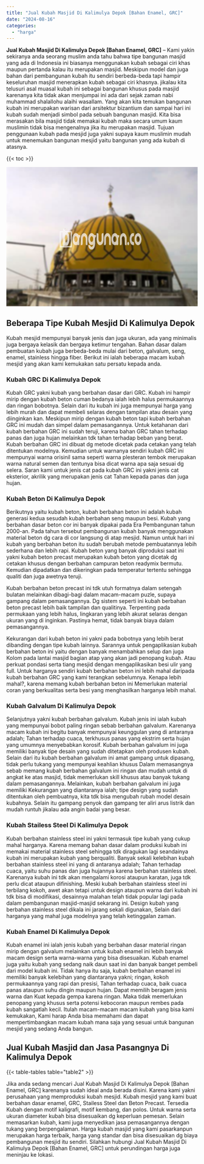 ```yaml
---
title: "Jual Kubah Masjid Di Kalimulya Depok [Bahan Enamel, GRC]"
date: "2024-08-16"
categories: 
  - "harga"
---
```


**Jual Kubah Masjid Di Kalimulya Depok \[Bahan Enamel, GRC\]** – Kami yakin sekiranya anda seorang muslim anda tahu bahwa tipe bangunan masjid yang ada di Indonesia ini biasanya menggunakan kubah sebagai ciri khas maupun pertanda kalau itu merupakan masjid. Meskipun model dan juga bahan dari pembangunan kubah itu sendiri berbeda-beda tapi hampir keseluruhan masjid menerapkan kubah sebagai ciri khasnya. jikalau kita telusuri asal muasal kubah ini sebagai bangunan khusus pada masjid karenanya kita tidak akan menjumpai ini ada dari sejak zaman nabi muhammad shalallohu alaihi wasallam. Yang akan kita temukan bangunan kubah ini merupakan warisan dari arsitektur bizantium dan sampai hari ini kubah sudah menjadi simbol pada sebuah bangunan masjid. Kita bisa merasakan bila masjid tidak memakai kubah maka secara umum kaum muslimin tidak bisa mengenalnya jika itu merupakan masjid. Tujuan penggunaan kubah pada mesjid juga yakni supaya kaum muslimin mudah untuk menemukan bangunan mesjid yaitu bangunan yang ada kubah di atasnya.

{{< toc >}}

![Jual Kubah Masjid Di Kalimulya Depok [Bahan Enamel, GRC]](/images/jual-kubah-masjid-39.png)

## Beberapa Tipe Kubah Mesjid Di Kalimulya Depok

Kubah mesjid mempunyai banyak jenis dan juga ukuran, ada yang minimalis juga bergaya kelasik dan bergaya ketimur tengahan. Bahan dasar dalam pembuatan kubah juga berbeda-beda mulai dari beton, galvalum, seng, enamel, stainless hingga fiber. Berikut ini ialah beberapa macam kubah mesjid yang akan kami kemukakan satu persatu kepada anda.

### Kubah GRC Di Kalimulya Depok

Kubah GRC yakni kubah yang berbahan dasar dari GRC. Kubah ini hampir mirip dengan kubah beton cuman bedanya ialah lebih halus permukaannya dan ringan bobotnya. Selain dari itu kubah ini juga mempunyai harga yang lebih murah dan dapat membeli selaras dengan tampilan atau desain yang diinginkan kan. Meskipun mirip dengan kubah beton tapi kubah berbahan GRC ini mudah dan simpel dalam pemasangannya. Untuk ketahanan dari kubah berbahan GRC ini sudah teruji, karena bahan GRC tahan terhadap panas dan juga hujan melainkan tdk tahan terhadap beban yang berat. Kubah berbahan GRC ini dibuat dg metode dicetak pada cetakan yang telah ditentukan modelnya. Kemudian untuk warnanya sendiri kubah GRC ini mempunyai warna orisinil sama seperti warna plesteran tembok merupakan warna natural semen dan tentunya bisa dicat warna apa saja sesuai dg selera. Saran kami untuk jenis cat pada kubah GRC ini yakni jenis cat eksterior, akrilik yang merupakan jenis cat Tahan kepada panas dan juga hujan.

### Kubah Beton Di Kalimulya Depok

Berikutnya yaitu kubah beton, kubah berbahan beton ini adalah kubah generasi kedua sesudah kubah berbahan seng maupun besi. Kubah yang berbahan dasar beton cor ini banyak dipakai pada Era Pembangunan tahun 2000-an. Pada tahun tersebut pembangunan kubah banyak menggunakan material beton dg cara di cor langsung di atap mesjid. Namun untuk hari ini kubah yang berbahan beton itu sudah berubah metode pembuatannya lebih sederhana dan lebih rapi. Kubah beton yang banyak diproduksi saat ini yakni kubah beton precast merupakan kubah beton yang dicetak dg cetakan khusus dengan berbahan campuran beton readymix bermutu. Kemudian dipadatkan dan dikeringkan pada temperatur tertentu sehingga qualiti dan juga awetnya teruji.

Kubah berbahan beton precast ini tdk utuh formatnya dalam setengah bulatan melainkan dibagi-bagi dalam macam-macam puzle, supaya gampang dalam pemasangannya. Dg sistem seperti ini kubah berbahan beton precast lebih baik tampilan dan qualitinya. Terpenting pada permukaan yang lebih halus, lingkaran yang lebih akurat selaras dengan ukuran yang di inginkan. Pastinya hemat, tidak banyak biaya dalam pemasangannya.

Kekurangan dari kubah beton ini yakni pada bobotnya yang lebih berat dibanding dengan tipe kubah lainnya. Sarannya untuk pengaplikasian kubah berbahan beton ini yaitu dengan banyak menambahkan selup dan juga Kolom pada lantai masjid bagian atap yang akan jadi penopang kubah. Atau perkuat pondasi serta tiang mesjid dengan mengaplikasikan besi ulir yang full. Untuk harganya sendiri kubah berbahan beton ini lebih mahal daripada kubah berbahan GRC yang kami terangkan sebelumnya. Kenapa lebih mahal?, karena memang kubah berbahan beton ini Memerlukan material coran yang berkualitas serta besi yang menghasilkan harganya lebih mahal.

### Kubah Galvalum Di Kalimulya Depok

Selanjutnya yakni kubah berbahan galvalum. Kubah jenis ini ialah kubah yang mempunyai bobot paling ringan sebab berbahan galvalum. Karenanya macam kubah ini begitu banyak mempunyai keunggulan yang di antaranya adalah; Tahan terhadap cuaca, terkhusus panas yang ekstrim serta hujan yang umumnya menyebabkan korosif. Kubah berbahan galvalum ini juga memiliki banyak tipe desain yang sudah ditetapkan oleh produsen kubah. Selain dari itu kubah berbahan galvalum ini amat gampang untuk dipasang, tidak perlu tukang yang mempunyai keahlian khusus Dalam memasangnya sebab memang kubah berbahan galvalum ini ringan dan mudah untuk di angkat ke atas masjid, tidak memerlukan skill khusus atau banyak tukang dalam pemasangannya. Melainkan, kubah berbahan galvalum ini juga memiliki Kekurangan yang diantaranya ialah; tipe design yang sudah ditentukan oleh pembuatnya, kita tdk bisa mengubah rubah model desain kubahnya. Selain itu gampang penyok dan gampang ter aliri arus listrik dan mudah runtuh jikalau ada angin badai yang besar.

### Kubah Stailess Steel Di Kalimulya Depok

Kubah berbahan stainless steel ini yakni termasuk tipe kubah yang cukup mahal harganya. Karena memang bahan dasar dalam produksi kubah ini memakai material stainless steel sehingga tdk diragukan lagi seandainya kubah ini merupakan kubah yang berqualiti. Banyak sekali kelebihan kubah berbahan stainless steel ini yang di antaranya adalah; Tahan terhadap cuaca, yaitu suhu panas dan juga hujannya karena berbahan stainless steel. Karenanya kubah ini tdk akan mengalami korosi ataupun karatan, juga tdk perlu dicat ataupun difinishing. Meski kubah berbahan stainless steel ini terbilang kokoh, awet akan tetapi untuk design ataupun warna dari kubah ini tdk bisa di modifikasi, desainnya malahan telah tidak popular lagi pada dalam pembangunan masjid-masjid sekarang ini. Design kubah yang berbahan stainless steel dikala ini jarang sekali digunakan, Selain dari harganya yang mahal juga modelnya yang telah ketinggalan zaman.

### Kubah Enamel Di Kalimulya Depok

Kubah enamel ini ialah jenis kubah yang berbahan dasar material ringan mirip dengan galvalum melainkan untuk kubah enamel ini lebih banyak macam design serta warna-warna yang bisa disesuaikan. Kubah enamel juga yaitu kubah yang sedang naik daun saat ini dan banyak banget pembeli dari model kubah ini. Tidak hanya itu saja, kubah berbahan enamel ini memiliki banyak kelebihan yang diantaranya yakni; ringan, kokoh permukaannya yang rapi dan presisi, Tahan terhadap cuaca, baik cuaca panas ataupun suhu dingin maupun hujan. Dapat memilih beragam jenis warna dan Kuat kepada gempa karena ringan. Maka tidak memerlukan penopang yang khusus serta potensi kebocoran maupun rembes pada kubah sangatlah kecil. Itulah macam-macam macam kubah yang bisa kami kemukakan, Kami harap Anda bisa memahami dan dapat mempertimbangkan macam kubah mana saja yang sesuai untuk bangunan mesjid yang sedang Anda bangun.

## Jual Kubah Masjid dan Jasa Pasangnya Di Kalimulya Depok

{{< table-tables table="table2" >}}

Jika anda sedang mencari Jual Kubah Masjid Di Kalimulya Depok \[Bahan Enamel, GRC\] karenanya sudah ideal anda berada disini. Karena kami yakni perusahaan yang memproduksi kubah mesjid. Kubah mesjid yang kami buat berbahan dasar enamel, GRC, Stailess Steel dan Beton Precast. Tersedia Kubah dengan motif kaligrafi, motif kembang, dan polos. Untuk warna serta ukuran diameter kubah bisa disesuaikan dg keperluan pemesan. Selain memasarkan kubah, kami juga menyedikan jasa pemasangannya dengan tukang yang berpengalaman. Harga kubah masjid yang kami pasarkanpun merupakan harga terbaik, harga yang standar dan bisa disesuaikan dg biaya pembangunan mesjid itu sendiri. Silahkan hubungi Jual Kubah Masjid Di Kalimulya Depok \[Bahan Enamel, GRC\] untuk perundingan harga juga meninjau ke lokasi.
